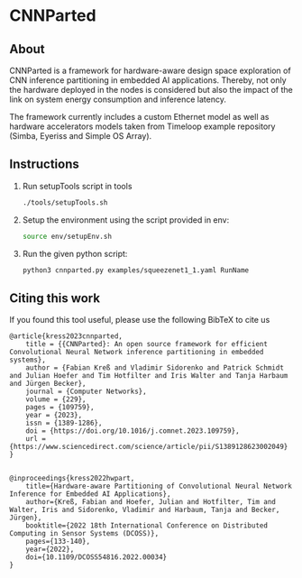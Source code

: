 # CNNParted

## About
CNNParted is a framework for hardware-aware design space exploration of CNN inference partitioning in embedded AI applications. Thereby, not only the hardware deployed in the nodes is considered but also the impact of the link on system energy consumption and inference latency.

The framework currently includes a custom Ethernet model as well as hardware accelerators models taken from Timeloop example repository (Simba, Eyeriss and Simple OS Array).

## Instructions
1. Run setupTools script in tools
    ```sh
    ./tools/setupTools.sh
    ```

2. Setup the environment using the script provided in env:
    ```sh
    source env/setupEnv.sh
    ```

3. Run the given python script:
    ```sh
    python3 cnnparted.py examples/squeezenet1_1.yaml RunName
    ```

## Citing this work

If you found this tool useful, please use the following BibTeX to cite us

```
@article{kress2023cnnparted,
    title = {{CNNParted}: An open source framework for efficient Convolutional Neural Network inference partitioning in embedded systems},
    author = {Fabian Kreß and Vladimir Sidorenko and Patrick Schmidt and Julian Hoefer and Tim Hotfilter and Iris Walter and Tanja Harbaum and Jürgen Becker},
    journal = {Computer Networks},
    volume = {229},
    pages = {109759},
    year = {2023},
    issn = {1389-1286},
    doi = {https://doi.org/10.1016/j.comnet.2023.109759},
    url = {https://www.sciencedirect.com/science/article/pii/S1389128623002049}
}


@inproceedings{kress2022hwpart,
    title={Hardware-aware Partitioning of Convolutional Neural Network Inference for Embedded AI Applications},
    author={Kreß, Fabian and Hoefer, Julian and Hotfilter, Tim and Walter, Iris and Sidorenko, Vladimir and Harbaum, Tanja and Becker, Jürgen},
    booktitle={2022 18th International Conference on Distributed Computing in Sensor Systems (DCOSS)},
    pages={133-140},
    year={2022},
    doi={10.1109/DCOSS54816.2022.00034}
}
```
